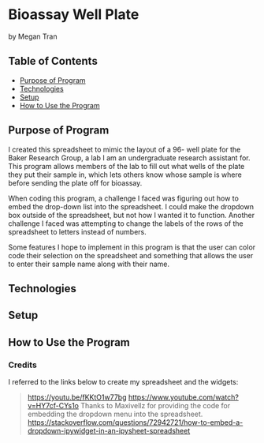 # Bioassay Well Plate

by Megan Tran

## Table of Contents
* [Purpose of Program](#Purpose-of-program)
* [Technologies](#technologies)
* [Setup](#setup)
* [How to Use the Program](#How-to-Use-the-Program)
## Purpose of Program

I created this spreadsheet to mimic the layout of a 96- well plate for the Baker Research Group, a lab I am an undergraduate research assistant for. This program allows members of the lab to fill out what wells of the plate they put their sample in, which lets others know whose sample is where before sending the plate off for bioassay. 

When coding this program, a challenge I faced was figuring out how to embed the drop-down list into the spreadsheet. I could make the dropdown box outside of the spreadsheet, but not how I wanted it to function. Another challenge I faced was attempting to change the labels of the rows of the spreadsheet to letters instead of numbers. 

Some features I hope to implement in this program is that the user can color code their selection on the spreadsheet and something that allows the user to enter their sample name along with their name.

## Technologies

## Setup

## How to Use the Program

### Credits
I referred to the links below to create my spreadsheet and the widgets:


> https://youtu.be/fKKtO1w77bg
> https://www.youtube.com/watch?v=HY7cf-CYs1o
Thanks to Maxivellz for providing the code for embedding the dropdown menu into the spreadsheet.
> https://stackoverflow.com/questions/72942721/how-to-embed-a-dropdown-ipywidget-in-an-ipysheet-spreadsheet
